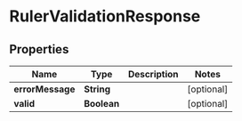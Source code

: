 

# RulerValidationResponse


## Properties

| Name | Type | Description | Notes |
|------------ | ------------- | ------------- | -------------|
|**errorMessage** | **String** |  |  [optional] |
|**valid** | **Boolean** |  |  [optional] |



